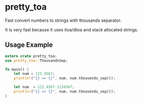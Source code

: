 # pretty_toa

Fast convert numbers to strings with thousands separator.

It is very fast because it uses itoa/dtoa and stack allocated strings.


## Usage Example
```rust
extern crate pretty_toa;
use pretty_toa::ThousandsSep;

fn main() {
    let num = 123_4567;
    println!("{} => {}", num, num.thousends_sep());

    let num  = 123_4567.1234567;
    println!("{} => {}", num, num.thousends_sep());
}
```
